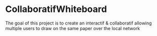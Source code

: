 # CollaboratifWhiteboard

The goal of this project is to create an interactif & collaboratif allowing multiple users to draw on the same paper over the local network
